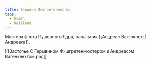 ```yaml
---
title: Гершвин Фишгретенмюстер
tags:
  - human
  - Reikland
---
```

Мастера флота Пушечного Ядра, начальник [[Андреас Вагенкнехт|Андреаса]].

![[Застолье С Гершвином Фишгретенмюстером и Андреасом Вагенкнехтом.png]]